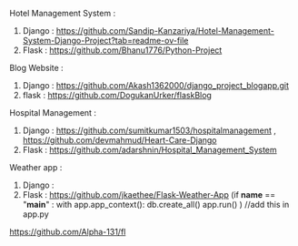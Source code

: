 Hotel Management System : 
  1. Django : https://github.com/Sandip-Kanzariya/Hotel-Management-System-Django-Project?tab=readme-ov-file
  2. Flask :  https://github.com/Bhanu1776/Python-Project

Blog Website : 
  1. Django : https://github.com/Akash1362000/django_project_blogapp.git
  2. flask : https://github.com/DogukanUrker/flaskBlog

Hospital Management : 
  1. Django : https://github.com/sumitkumar1503/hospitalmanagement , https://github.com/devmahmud/Heart-Care-Django
  2. Flask : https://github.com/adarshnin/Hospital_Management_System

Weather app : 
  1. Django : 
  2. Flask : https://github.com/jkaethee/Flask-Weather-App (if __name__ == "__main__" : with app.app_context(): db.create_all() app.run() ) //add this in app.py



https://github.com/Alpha-131/fl
